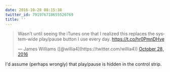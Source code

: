 ```yaml
---
date: 2016-10-28 08:15:38
twitter_id: 791976718655520769
title: ''
---
```


<blockquote class="twitter-tweet"><p lang="en" dir="ltr">Wasn&#39;t until seeing the iTunes one that I realized this replaces the system-wide play/pause button I use every day. <a href="https://t.co/hr0PmnDHve">https://t.co/hr0PmnDHve</a></p>&mdash; James Williams ([@willia4](https://twitter.com/willia4)) <a href="https://twitter.com/willia4/status/791975511027310593?ref_src=twsrc%5Etfw">October 28, 2016</a></blockquote>
<script async src="https://platform.twitter.com/widgets.js" charset="utf-8"></script>

I'd assume (perhaps wrongly) that play/pause is hidden in the control strip.

